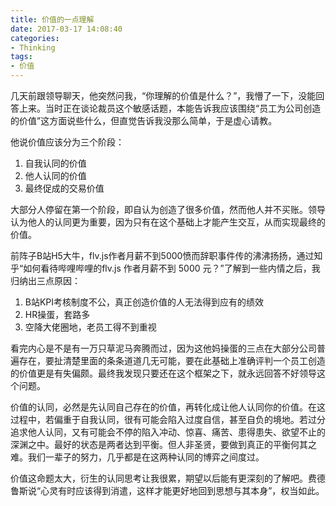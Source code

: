 ```yaml
---
title: 价值的一点理解
date: 2017-03-17 14:08:40
categories:
- Thinking
tags:
- 价值
---
```


几天前跟领导聊天，他突然问我，“你理解的价值是什么？”，我懵了一下，没能回答上来。当时正在谈论裁员这个敏感话题，本能告诉我应该围绕“员工为公司创造的价值”这方面说些什么，但直觉告诉我没那么简单，于是虚心请教。

​他说价值应该分为三个阶段：
1. 自我认同的价值
2. 他人认同的价值
3. 最终促成的交易价值

大部分人停留在第一个阶段，即自认为创造了很多价值，然而他人并不买账。领导认为他人的认同更为重要，因为只有在这个基础上才能产生交互，从而实现最终的价值。<!-- more -->

​前阵子B站H5大牛，flv.js作者月薪不到5000愤而辞职事件传的沸沸扬扬，通过知乎“如何看待哔哩哔哩的flv.js 作者月薪不到 5000 元？”了解到一些内情之后，我归纳出三点原因：
1. B站KPI考核制度不公，真正创造价值的人无法得到应有的绩效
2. HR操蛋，套路多
3. 空降大佬圈地，老员工得不到重视

看完内心是不是有一万只草泥马奔腾而过，因为这他妈操蛋的三点在大部分公司普遍存在，要扯清楚里面的条条道道几无可能，要在此基础上准确评判一个员工创造的价值更是有失偏颇。最终我发现只要还在这个框架之下，就永远回答不好领导这个问题。

​价值的认同，必然是先认同自己存在的价值，再转化成让他人认同你的价值。在这过程中，若偏重于自我认同，很有可能会陷入过度自信，甚至自负的境地。若过分追求他人认同，又有可能会不停的陷入冲动、惊喜、痛苦、患得患失、欲望不止的深渊之中。最好的状态是两者达到平衡。但人非圣贤，要做到真正的平衡何其之难。我们一辈子的努力，几乎都是在这两种认同的博弈之间度过。

​价值这命题太大，衍生的认同思考让我很累，期望以后能有更深刻的了解吧。费德鲁斯说“心灵有时应该得到消遣，这样才能更好地回到思想与其本身”，权当如此。